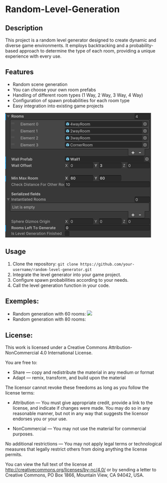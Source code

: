 # Random-Level-Generation

## Description

This project is a random level generator designed to create dynamic and diverse game environments. It employs backtracking and a probability-based approach to determine the type of each room, providing a unique experience with every use.

## Features

- Random scene generation
- You can choose your own room prefabs
- Handling of different room types (1 Way, 2 Way, 3 Way, 4 Way)
- Configuration of spawn probabilities for each room type
- Easy integration into existing game projects

![alt text](https://github.com/rekabyte/Random-Level-Generation/blob/main/capture1.png)

## Usage

1. Clone the repository: `git clone https://github.com/your-username/random-level-generator.git`
2. Integrate the level generator into your game project.
3. Configure spawn probabilities according to your needs.
4. Call the level generation function in your code.

## Exemples:
- Random generation with 60 rooms:
  ![]([https://github.com/Your_Repository_Name/Your_GIF_Name.gif](https://github.com/rekabyte/Random-Level-Generation/blob/main/gif1.gif))
- Random generation with 80 rooms:
  

## License:
This work is licensed under a Creative Commons Attribution-NonCommercial 4.0 International License.

You are free to:

- Share — copy and redistribute the material in any medium or format
- Adapt — remix, transform, and build upon the material

The licensor cannot revoke these freedoms as long as you follow the license terms:

- Attribution — You must give appropriate credit, provide a link to the license, and indicate if changes were made. You may do so in any reasonable manner, but not in any way that suggests the licensor endorses you or your use.

- NonCommercial — You may not use the material for commercial purposes.

No additional restrictions — You may not apply legal terms or technological measures that legally restrict others from doing anything the license permits.

You can view the full text of the license at http://creativecommons.org/licenses/by-nc/4.0/ or by sending a letter to Creative Commons, PO Box 1866, Mountain View, CA 94042, USA.
